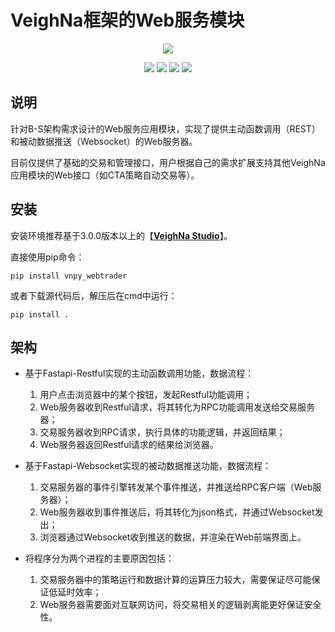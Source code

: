 # VeighNa框架的Web服务模块

<p align="center">
  <img src ="https://vnpy.oss-cn-shanghai.aliyuncs.com/vnpy-logo.png"/>
</p>

<p align="center">
    <img src ="https://img.shields.io/badge/version-1.0.4-blueviolet.svg"/>
    <img src ="https://img.shields.io/badge/platform-windows|linux|macos-yellow.svg"/>
    <img src ="https://img.shields.io/badge/python-3.7|3.8|3.9|3.10-blue.svg" />
    <img src ="https://img.shields.io/github/license/vnpy/vnpy.svg?color=orange"/>
</p>

## 说明

针对B-S架构需求设计的Web服务应用模块，实现了提供主动函数调用（REST）和被动数据推送（Websocket）的Web服务器。

目前仅提供了基础的交易和管理接口，用户根据自己的需求扩展支持其他VeighNa应用模块的Web接口（如CTA策略自动交易等）。

## 安装

安装环境推荐基于3.0.0版本以上的【[**VeighNa Studio**](https://www.vnpy.com)】。

直接使用pip命令：

```
pip install vnpy_webtrader
```


或者下载源代码后，解压后在cmd中运行：

```
pip install .
```


## 架构

* 基于Fastapi-Restful实现的主动函数调用功能，数据流程：
	1. 用户点击浏览器中的某个按钮，发起Restful功能调用；
	2. Web服务器收到Restful请求，将其转化为RPC功能调用发送给交易服务器；
	3. 交易服务器收到RPC请求，执行具体的功能逻辑，并返回结果；
	4. Web服务器返回Restful请求的结果给浏览器。

* 基于Fastapi-Websocket实现的被动数据推送功能，数据流程：
	1. 交易服务器的事件引擎转发某个事件推送，并推送给RPC客户端（Web服务器）；
	2. Web服务器收到事件推送后，将其转化为json格式，并通过Websocket发出；
	3. 浏览器通过Websocket收到推送的数据，并渲染在Web前端界面上。

* 将程序分为两个进程的主要原因包括：
	1. 交易服务器中的策略运行和数据计算的运算压力较大，需要保证尽可能保证低延时效率；
	2. Web服务器需要面对互联网访问，将交易相关的逻辑剥离能更好保证安全性。
